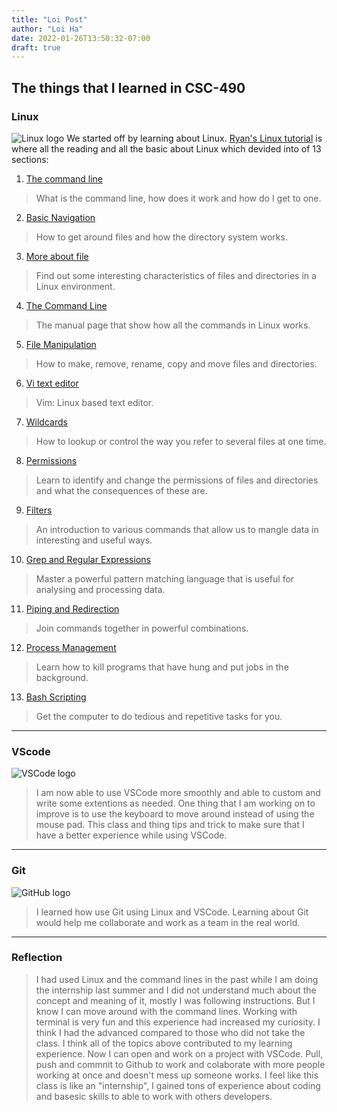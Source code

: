 ```yaml
---
title: "Loi Post"
author: "Loi Ha"
date: 2022-01-26T13:50:32-07:00
draft: true
---
```

## **The things that I learned in CSC-490**
### Linux
![Linux logo](https://www.linuxadictos.com/wp-content/uploads/linux1-1.jpg)
We started off by learning about Linux. [Ryan's Linux tutorial](https://ryanstutorials.net/linuxtutorial/commandline.php) is where all the reading and all the basic about Linux which devided into of 13 sections:
1. [The command line](https://ryanstutorials.net/linuxtutorial/commandline.php)
> What is the command line, how does it work and how do I get to one.
2. [Basic Navigation](https://ryanstutorials.net/linuxtutorial/navigation.php)
> How to get around files and how the directory system works.
3. [More about file](https://ryanstutorials.net/linuxtutorial/aboutfiles.php)
> Find out some interesting characteristics of files and directories in a Linux environment.
4. [The Command Line](https://ryanstutorials.net/linuxtutorial/manual.php)
> The manual page that show how all the commands in Linux works.
5. [File Manipulation](https://ryanstutorials.net/linuxtutorial/filemanipulation.php)
> How to make, remove, rename, copy and move files and directories.
6. [Vi text editor](https://ryanstutorials.net/linuxtutorial/vi.php)
> Vim: Linux based text editor.
7. [Wildcards](https://ryanstutorials.net/linuxtutorial/wildcards.php)
> How to lookup or control the way you refer to several files at one time.
8. [Permissions](https://ryanstutorials.net/linuxtutorial/permissions.php)
> Learn to identify and change the permissions of files and directories and what the consequences of these are.
9. [Filters](https://ryanstutorials.net/linuxtutorial/filters.php)
> An introduction to various commands that allow us to mangle data in interesting and useful ways.
10. [Grep and Regular Expressions](https://ryanstutorials.net/linuxtutorial/grep.php)
> Master a powerful pattern matching language that is useful for analysing and processing data.
11. [Piping and Redirection](https://ryanstutorials.net/linuxtutorial/piping.php)
> Join commands together in powerful combinations.
12. [Process Management](https://ryanstutorials.net/linuxtutorial/processes.php)
> Learn how to kill programs that have hung and put jobs in the background.
13. [Bash Scripting](https://ryanstutorials.net/linuxtutorial/scripting.php)
> Get the computer to do tedious and repetitive tasks for you.
***

### VScode
![VSCode logo](https://shanebart-cdn.azureedge.net/wp-content/uploads/2019/05/5k4h36j3h4j.png)
> I am now able to use VSCode more smoothly and able to custom and write some extentions as needed. One thing that I am working on to improve is to use the keyboard to move around instead of using the mouse pad. This class and thing tips and trick to make sure that I have a better experience while using VSCode.

***
### Git
![GitHub logo](https://git-scm.com/images/logos/downloads/Git-Logo-2Color.png)
> I learned how use Git using Linux and VSCode. Learning about Git would help me collaborate and work as a team in the real world. 


***
### Reflection
>I had used Linux and the command lines in the past while I am doing the internship last summer and I did not understand much about the concept and meaning of it, mostly I was following instructions. But I know I can move around with the command lines. Working with terminal is very fun and this experience had increased my curiosity. I think I had the advanced compared to those who did not take the class. I think all of the topics above contributed to my learning experience. Now I can open and work on a project with VSCode. Pull, push and commnit to Github to work and colaborate with more people working at once and doesn't mess up someone works. I feel like this class is like an "internship", I gained tons of experience about coding and basesic skills to able to work with others developers. 
